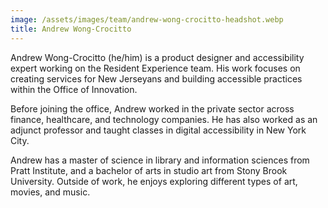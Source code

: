 ```yaml
---
image: /assets/images/team/andrew-wong-crocitto-headshot.webp
title: Andrew Wong-Crocitto
---
```


Andrew Wong-Crocitto (he/him) is a product designer and accessibility expert working on the Resident Experience team. His work focuses on creating services for New Jerseyans and building accessible practices within the Office of Innovation.

Before joining the office, Andrew worked in the private sector across finance, healthcare, and technology companies. He has also worked as an adjunct professor and taught classes in digital accessibility in New York City.

Andrew has a master of science in library and information sciences from Pratt Institute, and a bachelor of arts in studio art from Stony Brook University. Outside of work, he enjoys exploring different types of art, movies, and music.
